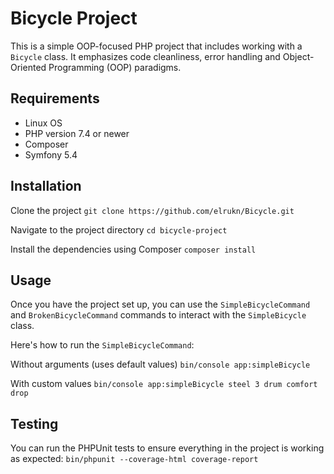 # Bicycle Project

This is a simple OOP-focused PHP project that includes working with a `Bicycle` class. It emphasizes code cleanliness, error handling and Object-Oriented Programming (OOP) paradigms.

## Requirements

- Linux OS
- PHP version 7.4 or newer
- Composer
- Symfony 5.4

## Installation
Clone the project
`git clone https://github.com/elrukn/Bicycle.git`

Navigate to the project directory
`cd bicycle-project`

Install the dependencies using Composer
`composer install`


## Usage

Once you have the project set up, you can use the `SimpleBicycleCommand` and `BrokenBicycleCommand` commands to interact with the `SimpleBicycle` class.

Here's how to run the `SimpleBicycleCommand`:


Without arguments (uses default values)
`bin/console app:simpleBicycle`

With custom values
`bin/console app:simpleBicycle steel 3 drum comfort drop` 




## Testing

You can run the PHPUnit tests to ensure everything in the project is working as expected:
`bin/phpunit --coverage-html coverage-report  `
